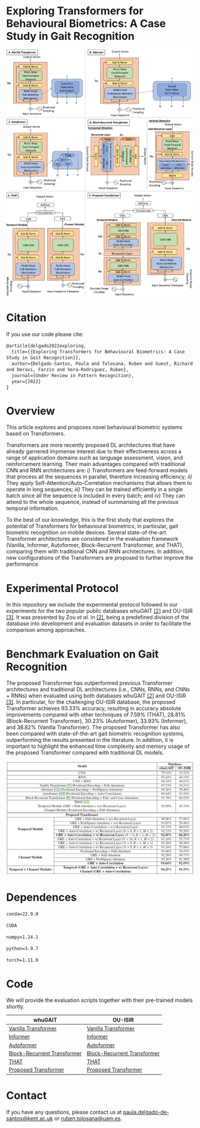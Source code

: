 
# Exploring Transformers for Behavioural Biometrics: A Case Study in Gait Recognition

![Header](./Images/AllTransformers.png)

# Citation

If you use our code please cite:

```
@article{delgado2022exploring,
  title={{Exploring Transformers for Behavioural Biometrics: A Case Study in Gait Recognition}},
  author={Delgado-Santos, Paula and Tolosana, Ruben and Guest, Richard and Deravi, Farzin and Vera-Rodriguez, Ruben},
  journal={Under Review in Pattern Recognition},
  year={2022}
}

```

# Overview

This article explores and proposes novel behavioural biometric systems based on Transformers.

Transformers are more recently proposed DL architectures that have already garnered impmense interest due to their effectiveness across a range of application domains such as language assessment, vision, and reinforcement learning. Their main advantages compared with traditional CNN and RNN architectures are: *i)* Transformers are feed-forward models that process all the sequences in parallel, therefore increasing efficiency; *ii)* They apply Self-Attention/Auto-Correlation mechanisms that allows them to operate in long sequences; *iii)* They can be trained efficiently in a single batch since all the sequence is included in every batch; and *iv)* They can attend to the whole sequence, instead of summarising all the previous temporal information.

To the best of our knowledge, this is the first study that explores the potential of Transformers for behavioural biometrics, in particular, gait biometric recognition on mobile devices. Several state-of-the-art Transformer architectures are considered in the evaluation framework (Vanilla, Informer, Autoformer, Block-Recurrent Transformer, and THAT), comparing them with traditional CNN and RNN architectures. In addition, new configurations of the Transformers are proposed to further improve the performance.

# Experimental Protocol

In this repository we include the experimental protocol followed in our experiments for the two popular public databases whuGAIT [\[2\]](https://github.com/qinnzou/Gait-Recognition-Using-Smartphones) and OU-ISIR [\[3\]](https://www.sciencedirect.com/science/article/pii/S003132031300280X). It was presented by Zou *et al.* in [\[2\]](https://github.com/qinnzou/Gait-Recognition-Using-Smartphones), being a predefined division of the database into development and evaluation datasets in order to facilitate the comparison among approaches.


# Benchmark Evaluation on Gait Recognition

The proposed Transformer has outperformed previous Transformer architectures and traditional DL architectures (i.e., CNNs, RNNs, and CNNs + RNNs) when evaluated using both databases whuGAIT [\[2\]](https://github.com/qinnzou/Gait-Recognition-Using-Smartphones) and OU-ISIR [\[3\]](https://www.sciencedirect.com/science/article/pii/S003132031300280X). In particular, for the challenging OU-ISIR database, the proposed Transformer achieves 93.33% accuracy, resulting in accuracy absolute improvements compared with other techniques of 7.59% (THAT), 28.81% (Block-Recurrent Transformer), 30.23% (Autoformer), 33.93% (Informer), and 38.82% (Vanilla Transformer). The proposed Transformer has also been compared with state-of-the-art gait biometric recognition systems, outperforming the results presented in the literature. In addition, it is important to highlight the enhanced time complexity and memory usage of the proposed Transformer compared with traditional DL models.

![Header](./Images/TableResults.png)


# Dependences 

`conda=22.9.0`

`CUDA`

`numpy=1.24.1`

`python=3.9.7`

`torch=1.11.0`


# Code

We will provide the evaluation scripts together with their pre-trained models shortly. 
<!--We provide the evaluation scripts together with their pre-trained models in this repo. -->

| whuGAIT | OU-ISIR |
| --- | --- |
| [Vanilla Transformer](./Code/whuGAIT/VanillaTransformer_whuGAIT_Evaluation.py) | [Vanilla Transformer](./Code/OUISIR/VanillaTransformer_OUISIR_Evaluation.py) |
| [Informer](./Code/whuGAIT/Informer_whuGAIT_Evaluation.py) | [Informer](./Code/OUISIR/Informer_OUISIR_Evaluation.py) |
| [Autoformer](./Code/whuGAIT/Autoformer_whuGAIT_Evaluation.py) | [Autoformer](./Code/OUISIR/Autoformer_OUISIR_Evaluation.py) |
| [Block-Recurrent Transformer](./Code/whuGAIT/BlockRecurrentTransformer_whuGAIT_Evaluation.py) | [Block-Recurrent Transformer](./Code/OUISIR/BlockRecurrentTransformer_OUISIR_Evaluation.py) |
| [THAT](./Code/whuGAIT/THAT_whuGAIT_Evaluation.py) | [THAT](./Code/OUISIR/THAT_OUISIR_Evaluation.py) |
| [Proposed Transformer](./Code/whuGAIT/ProposedTransformer_whuGAIT_Evaluation.py) | [Proposed Transformer](./Code/OUISIR/ProposedTransformer_OUISIR_Evaluation.py) |


# Contact

If you have any questions, please contact us at [paula.delgado-de-santos@kent.ac.uk](mailto:paula.delgado-de-santos@kent.ac.uk) or [ruben.tolosana@uam.es](mailto:ruben.tolosana@uam.es).
